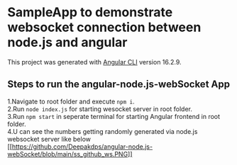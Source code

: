 # SampleApp to demonstrate websocket connection between node.js and angular

This project was generated with [Angular CLI](https://github.com/angular/angular-cli) version 16.2.9.

## Steps to run the angular-node.js-webSocket App

1.Navigate to root folder and execute `npm i`. <br />
2.Run `node index.js` for starting wesocket server in root folder. <br />
3.Run `npm start` in seperate terminal for starting  Angular frontend in root folder. <br />
4.U can see the numbers getting randomly generated via node.js websocket server like below <br />
[[https://github.com/Deepakdps/angular-node.js-webSocket/blob/main/ss_github_ws.PNG]]
 

